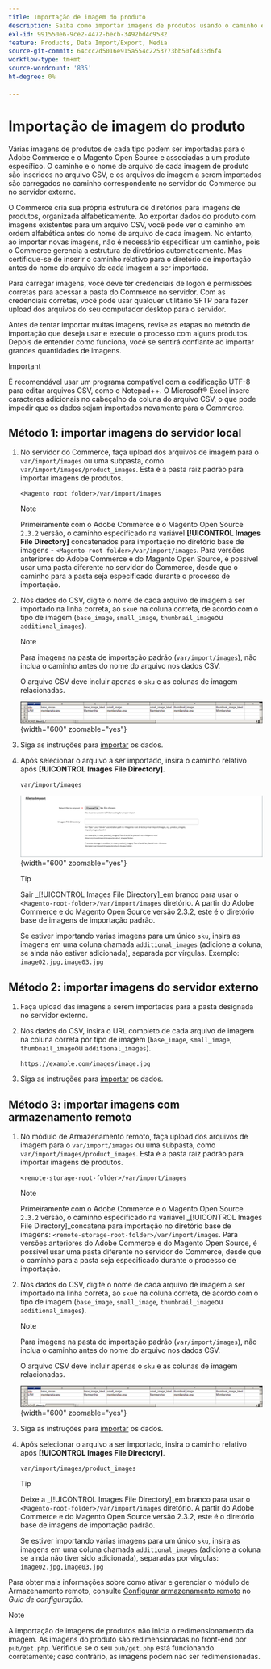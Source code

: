 ```yaml
---
title: Importação de imagem do produto
description: Saiba como importar imagens de produtos usando o caminho e o nome de arquivo de cada imagem.
exl-id: 991550e6-9ce2-4472-becb-3492bd4c9582
feature: Products, Data Import/Export, Media
source-git-commit: 64ccc2d5016e915a554c2253773bb50f4d33d6f4
workflow-type: tm+mt
source-wordcount: '835'
ht-degree: 0%

---
```


# Importação de imagem do produto

Várias imagens de produtos de cada tipo podem ser importadas para o Adobe Commerce e o Magento Open Source e associadas a um produto específico. O caminho e o nome de arquivo de cada imagem de produto são inseridos no arquivo CSV, e os arquivos de imagem a serem importados são carregados no caminho correspondente no servidor do Commerce ou no servidor externo.

O Commerce cria sua própria estrutura de diretórios para imagens de produtos, organizada alfabeticamente. Ao exportar dados do produto com imagens existentes para um arquivo CSV, você pode ver o caminho em ordem alfabética antes do nome de arquivo de cada imagem. No entanto, ao importar novas imagens, não é necessário especificar um caminho, pois o Commerce gerencia a estrutura de diretórios automaticamente. Mas certifique-se de inserir o caminho relativo para o diretório de importação antes do nome do arquivo de cada imagem a ser importada.

Para carregar imagens, você deve ter credenciais de logon e permissões corretas para acessar a pasta do Commerce no servidor. Com as credenciais corretas, você pode usar qualquer utilitário SFTP para fazer upload dos arquivos do seu computador desktop para o servidor.

Antes de tentar importar muitas imagens, revise as etapas no método de importação que deseja usar e execute o processo com alguns produtos. Depois de entender como funciona, você se sentirá confiante ao importar grandes quantidades de imagens.

>[!IMPORTANT]
>
>É recomendável usar um programa compatível com a codificação UTF-8 para editar arquivos CSV, como o Notepad++. O Microsoft® Excel insere caracteres adicionais no cabeçalho da coluna do arquivo CSV, o que pode impedir que os dados sejam importados novamente para o Commerce.

## Método 1: importar imagens do servidor local

1. No servidor do Commerce, faça upload dos arquivos de imagem para o `var/import/images` ou uma subpasta, como `var/import/images/product_images`. Esta é a pasta raiz padrão para importar imagens de produtos.

   ```terminal
   <Magento root folder>/var/import/images
   ```

   >[!NOTE]
   >
   Primeiramente com o Adobe Commerce e o Magento Open Source `2.3.2` versão, o caminho especificado na variável **[!UICONTROL Images File Directory]** concatenados para importação no diretório base de imagens - `<Magento-root-folder>/var/import/images`. Para versões anteriores do Adobe Commerce e do Magento Open Source, é possível usar uma pasta diferente no servidor do Commerce, desde que o caminho para a pasta seja especificado durante o processo de importação.

1. Nos dados do CSV, digite o nome de cada arquivo de imagem a ser importado na linha correta, ao `sku`e na coluna correta, de acordo com o tipo de imagem (`base_image`, `small_image`, `thumbnail_image`ou `additional_images`).

   >[!NOTE]
   >
   Para imagens na pasta de importação padrão (`var/import/images`), não inclua o caminho antes do nome do arquivo nos dados CSV.

   O arquivo CSV deve incluir apenas o `sku` e as colunas de imagem relacionadas.

   ![Exemplo - importação de dados de imagem CSV](./assets/data-import-csv-image-files-default-local.png){width="600" zoomable="yes"}

1. Siga as instruções para [importar](data-import.md) os dados.

1. Após selecionar o arquivo a ser importado, insira o caminho relativo após **[!UICONTROL Images File Directory]**.

   ```terminal
   var/import/images
   ```

   ![Diretório do arquivo de imagens de importação de dados](./assets/data-import-file-to-import.png){width="600" zoomable="yes"}

   >[!TIP]
   >
   Sair _[!UICONTROL Images File Directory]_em branco para usar o `<Magento-root-folder>/var/import/images` diretório. A partir do Adobe Commerce e do Magento Open Source versão 2.3.2, este é o diretório base de imagens de importação padrão.

   Se estiver importando várias imagens para um único `sku`, insira as imagens em uma coluna chamada `additional_images` (adicione a coluna, se ainda não estiver adicionada), separada por vírgulas. Exemplo: `image02.jpg,image03.jpg`

## Método 2: importar imagens do servidor externo

1. Faça upload das imagens a serem importadas para a pasta designada no servidor externo.

1. Nos dados do CSV, insira o URL completo de cada arquivo de imagem na coluna correta por tipo de imagem (`base_image`, `small_image`, `thumbnail_image`ou `additional_images`).

   ```terminal
   https://example.com/images/image.jpg
   ```

1. Siga as instruções para [importar](data-import.md) os dados.

## Método 3: importar imagens com armazenamento remoto

1. No módulo de Armazenamento remoto, faça upload dos arquivos de imagem para o `var/import/images` ou uma subpasta, como `var/import/images/product_images`. Esta é a pasta raiz padrão para importar imagens de produtos.

   ```terminal
   <remote-storage-root-folder>/var/import/images
   ```

   >[!NOTE]
   >
   Primeiramente com o Adobe Commerce e o Magento Open Source `2.3.2` versão, o caminho especificado na variável _[!UICONTROL Images File Directory]_concatena para importação no diretório base de imagens: `<remote-storage-root-folder>/var/import/images`. Para versões anteriores do Adobe Commerce e do Magento Open Source, é possível usar uma pasta diferente no servidor do Commerce, desde que o caminho para a pasta seja especificado durante o processo de importação.

1. Nos dados do CSV, digite o nome de cada arquivo de imagem a ser importado na linha correta, ao `sku`e na coluna correta, de acordo com o tipo de imagem (`base_image`, `small_image`, `thumbnail_image`ou `additional_images`).

   >[!NOTE]
   >
   Para imagens na pasta de importação padrão (`var/import/images`), não inclua o caminho antes do nome do arquivo nos dados CSV.

   O arquivo CSV deve incluir apenas o `sku` e as colunas de imagem relacionadas.

   ![Exemplo - importação de dados de imagem CSV](./assets/data-import-csv-image-files-default-local.png){width="600" zoomable="yes"}

1. Siga as instruções para [importar](data-import.md) os dados.

1. Após selecionar o arquivo a ser importado, insira o caminho relativo após **[!UICONTROL Images File Directory]**.

   ```terminal
   var/import/images/product_images
   ```

   >[!TIP]
   >
   Deixe a _[!UICONTROL Images File Directory]_em branco para usar o `<Magento-root-folder>/var/import/images` diretório. A partir do Adobe Commerce e do Magento Open Source versão 2.3.2, este é o diretório base de imagens de importação padrão.

   Se estiver importando várias imagens para um único `sku`, insira as imagens em uma coluna chamada `additional_images` (adicione a coluna se ainda não tiver sido adicionada), separadas por vírgulas: `image02.jpg,image03.jpg`

Para obter mais informações sobre como ativar e gerenciar o módulo de Armazenamento remoto, consulte [Configurar armazenamento remoto](https://experienceleague.adobe.com/docs/commerce-operations/configuration-guide/storage/remote-storage/remote-storage.html) no _Guia de configuração_.

>[!NOTE]
>
A importação de imagens de produtos não inicia o redimensionamento da imagem. As imagens do produto são redimensionadas no front-end por `pub/get.php`. Verifique se o seu `pub/get.php` está funcionando corretamente; caso contrário, as imagens podem não ser redimensionadas.

